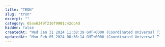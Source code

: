 ```yaml
---
title: "TRON"
slug: "tron"
excerpt: ""
category: 65ae6349f216f9001c42cc4d
hidden: false
createdAt: "Wed Jan 31 2024 11:38:39 GMT+0000 (Coordinated Universal Time)"
updatedAt: "Mon Feb 05 2024 08:36:14 GMT+0000 (Coordinated Universal Time)"
---
```

